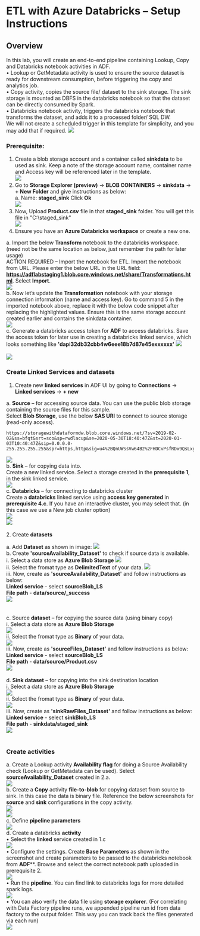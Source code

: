 # ETL with Azure Databricks – Setup Instructions
 
## Overview
In this lab, you will create an end-to-end pipeline containing Lookup, Copy and Databricks notebook activities in ADF.<br/>
•	Lookup or GetMetadata activity is used to ensure the source dataset is ready for downstream consumption, before triggering the copy and analytics job.<br/>
•	Copy activity, copies the source file/ dataset to the sink storage. The sink storage is mounted as DBFS in the databricks notebook so that the dataset can be directly consumed by Spark.<br/>
•	Databricks notebook activity, triggers the databricks notebook that transforms the dataset, and adds it to a processed folder/ SQL DW.<br/>
We will not create a scheduled trigger in this template for simplicity, and you may add that if required.
   <img src="images/adf1.jpg"/><br/>
   
### Prerequisite:
1. Create a blob storage account and a container called **sinkdata** to be used as sink. Keep a note of the storage account name, container name and Access key will be referenced later in the template.<br/>
   <img src="images/adf5.jpg"/><br/>
2. Go to **Storage Explorer (preview)** -> **BLOB CONTAINERS** -> **sinkdata** -> **+ New Folder** and give instructions as below:<br/>
    a. Name: **staged_sink** Click **Ok**<br/>
   <img src="images/adf6.jpg"/><br/>    
3. Now, Upload **Product.csv** file in that **staged_sink** folder. You will get this file in "C:\staged_sink"<br/>
   <img src="images/adf7.jpg"/><br/>
4. Ensure you have an **Azure Databricks workspace** or create a new one.<br/>

a. Import the below **Transform** notebook to the databricks workspace. (need not be the same location as below, just remember the path for later usage)<br/>
ACTION REQUIRED – Import the notebook for ETL. Import the notebook from URL. Please enter the below URL in the URL field: **https://adflabstaging1.blob.core.windows.net/share/Transformations.html**. Select **Import**.<br/>
   <img src="images/adf2.jpg"/><br/>
b. Now let’s update the **Transformation** notebook with your storage connection information (name and access key). Go to command 5 in the imported notebook above, replace it with the below code snippet after replacing the highlighted values. Ensure this is the same storage account created earlier and contains the sinkdata container.<br/>
   <img src="images/adf3.jpg"/><br/>
c. Generate a databricks access token for **ADF** to access databricks. Save the access token for later use in creating a databricks linked service, which looks something like **'dapi32db32cbb4w6eee18b7d87e45exxxxxx'**
   <img src="images/adf4.jpg"/><br/><br/>
   <img src="images/adf9.jpg"/><br/>
  
### Create Linked Services and datasets
1.	Create new **linked services** in ADF UI by going to **Connections** -> **Linked services** -> **+ new**<br/>

a.	**Source** – for accessing source data. You can use the public blob storage containing the source files for this sample.<br/>
Select **Blob Storage**, use the below **SAS URI** to connect to source storage (read-only access).<br/>
```
https://storagewithdataformdw.blob.core.windows.net/?sv=2019-02-02&ss=bfqt&srt=sco&sp=rwdlacup&se=2020-05-30T18:40:47Z&st=2020-01-03T10:40:47Z&sip=0.0.0.0-255.255.255.255&spr=https,http&sig=u4%2BQnUWSsVw64B2%2FHDCvPsfRDx9QsLxgJZ0sBRyRCPc%3D
```
   <img src="images/adf10.jpg"/><br/>
b.	**Sink** – for copying data into.<br/>
Create a new linked service. Select a storage created in the **prerequisite 1**, in the sink linked service.<br/>
   <img src="images/adf11.jpg"/><br/>
c.	**Databricks** – for connecting to databricks cluster<br/>
Create a **databricks** linked service using **access key generated** in **prerequisite 4.c**. If you have an interactive cluster, you may select that. (in this case we use a New job cluster option)<br/>
   <img src="images/adf12.jpg"/><br/>
   <img src="images/adf13.jpg"/><br/>  
2.	Create **datasets**<br/>

a. Add **Dataset** as shown in image:
   <img src="images/adf14.jpg"/><br/>
b.	Create **'sourceAvailability_Dataset'** to check if source data is available.<br/>
   i. Select a data store as **Azure Blob Storage**
   <img src="images/adf15.jpg"/><br/>
   ii. Select the fromat type as **DelimitedText** of your data.
   <img src="images/adf16.jpg"/><br/>
   iii. Now, create as **'sourceAvailability_Dataset'** and follow instructions as below:<br/>
    **Linked service** - select **sourceBlob_LS**<br/>
    **File path** - **data/source/_success**<br/>
   <img src="images/adf17.jpg"/><br/><br/>  
c.	Source **dataset** – for copying the source data (using binary copy)<br/>
   i. Select a data store as **Azure Blob Storage**<br/>
   <img src="images/adf15.jpg"/><br/>
   ii. Select the fromat type as **Binary** of your data.<br/>
   <img src="images/adf19.jpg"/><br/>
   iii. Now, create as **'sourceFiles_Dataset'** and follow instructions as below:<br/>
    **Linked service** - select **sourceBlob_LS**<br/>
    **File path** - **data/source/Product.csv**<br/>
    <img src="images/adf20.jpg"/><br/><br/>
d.	**Sink dataset** – for copying into the sink destination location<br/>
   i. Select a data store as **Azure Blob Storage**<br/>
   <img src="images/adf15.jpg"/><br/>
   ii. Select the fromat type as **Binary** of your data.<br/>
   <img src="images/adf19.jpg"/><br/>
   iii. Now, create as **'sinkRawFiles_Dataset'** and follow instructions as below:<br/>
   **Linked service** - select **sinkBlob_LS**<br/>
   **File path** - **sinkdata/staged_sink**<br/>
   <img src="images/adf18.jpg"/><br/><br/>
 
### Create activities
a. Create a Lookup activity **Availability flag** for doing a Source Availability check (Lookup or GetMetadata can be used). Select **sourceAvailability_Dataset** created in 2.a.<br/>
   <img src="images/adf21.jpg"/><br/>
b.	Create a **Copy** activity **file-to-blob** for copying dataset from source to sink. In this case the data is binary file. Reference the below screenshots for **source** and **sink** configurations in the copy activity.<br/>
   <img src="images/adf22.jpg"/><br/>
   <img src="images/adf23.jpg"/><br/>
c.	Define **pipeline parameters**<br/>
   <img src="images/adf24.jpg"/><br/>
d.	Create a databricks **activity**<br/>
•	Select the **linked** service created in 1.c<br/>
   <img src="images/adf25.jpg"/><br/>
•	Configure the settings. Create **Base Parameters** as shown in the screenshot and create parameters to be passed to the databricks notebook from **ADF****. Browse and select the correct notebook path uploaded in prerequisite 2.<br/>
  <img src="images/adf26.jpg"/><br/>
•	Run the **pipeline**. You can find link to databricks logs for more detailed spark logs.<br/>
  <img src="images/adf27.jpg"/><br/>
•	You can also verify the data file using **storage explorer**. (For correlating with Data Factory pipeline runs, we appended pipeline run id from data factory to the output folder. This way you can track back the files generated via each run)<br/>
  <img src="images/adf28.jpg"/><br/>
